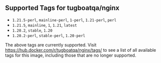 ## Supported Tags for tugboatqa/nginx

* `1.21.5-perl`, `mainline-perl`, `1-perl`, `1.21-perl`, `perl`
* `1.21.5`, `mainline`, `1`, `1.21`, `latest`
* `1.20.2`, `stable`, `1.20`
* `1.20.2-perl`, `stable-perl`, `1.20-perl`

The above tags are currently supported. Visit https://hub.docker.com/r/tugboatqa/nginx/tags/ to see a list of all available tags for this image, including those that are no longer supported.
